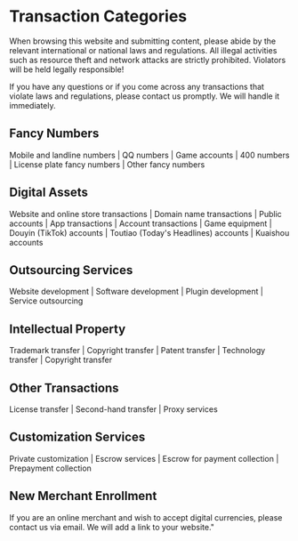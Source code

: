 # Transaction Categories

When browsing this website and submitting content, please abide by the relevant international or national laws and regulations. All illegal activities such as resource theft and network attacks are strictly prohibited. Violators will be held legally responsible!

If you have any questions or if you come across any transactions that violate laws and regulations, please contact us promptly. We will handle it immediately.

## Fancy Numbers
Mobile and landline numbers | QQ numbers | Game accounts | 400 numbers | License plate fancy numbers | Other fancy numbers

## Digital Assets
Website and online store transactions | Domain name transactions | Public accounts | App transactions | Account transactions | Game equipment | Douyin (TikTok) accounts | Toutiao (Today's Headlines) accounts | Kuaishou accounts

## Outsourcing Services
Website development | Software development | Plugin development | Service outsourcing

## Intellectual Property
Trademark transfer | Copyright transfer | Patent transfer | Technology transfer | Copyright transfer

## Other Transactions
License transfer | Second-hand transfer | Proxy services

## Customization Services
Private customization | Escrow services | Escrow for payment collection | Prepayment collection

## New Merchant Enrollment
If you are an online merchant and wish to accept digital currencies, please contact us via email. We will add a link to your website."